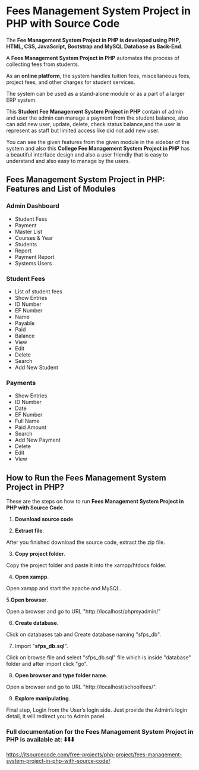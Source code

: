 #  Fees Management System Project in PHP with Source Code

The **Fee Management System Project in PHP is developed using PHP, HTML, CSS, JavaScript, Bootstrap and MySQL Database as Back-End**.

A **Fees Management System Project in PHP** automates the process of collecting fees from students.

As an **online platform**, the system handles tuition fees, miscellaneous fees, project fees, and other charges for student services.

The system can be used as a stand-alone module or as a part of a larger ERP system.

This **Student Fee Management System Project in PHP** contain of admin and user the admin can manage a payment from the student balance, also can add new user, update, delete, check status balance,and the user is represent as staff but limited access like did not add new user.

You can see the given features from the given module in the sidebar of the system and also this **College Fee Management System Project in PHP** has a beautiful interface design and also a user friendly that is easy to understand and also easy to manage by the users.

## Fees Management System Project in PHP: Features and List of Modules

### Admin Dashboard

* Student Fess
* Payment
* Master List
* Courses & Year
* Students
* Report
* Payment Report
* Systems Users

### Student Fees

* List of student fees
* Show Entries
* ID Number
* EF Number
* Name
* Payable
* Paid
* Balance
* View
* Edit
* Delete
* Search
* Add New Student

### Payments

* Show Entries
* ID Number
* Date
* EF Number
* Full Name
* Paid Amount
* Search
* Add New Payment
* Delete
* Edit
* View

## How to Run the Fees Management System Project in PHP?

These are the steps on how to run **Fees Management System Project in PHP with Source Code**.

1. **Download source code**

2. **Extract file**.

After you finished download the source code, extract the zip file.

3. **Copy project folder**.

Copy the project folder and paste it into the xampp/htdocs folder.

4. **Open xampp**.

Open xampp and start the apache and MySQL.

5.**Open browser**.

Open a browser and go to URL "http://localhost/phpmyadmin/"

6. **Create database**.

Click on databases tab and Create database naming "sfps_db".

7. Import "**sfps_db.sql**".

Click on browse file and select "sfps_db.sql" file which is inside "database" folder and after import click "go".

8. **Open browser and type folder name**.

Open a browser and go to URL "http://localhost/schoolfees/".

9. **Explore manipulating**.

Final step, Login from the User’s login side. Just provide the Admin’s login detail, it will redirect you to Admin panel.


### Full documentation for the **Fees Management System Project in PHP** is available at: ⬇️⬇️⬇️
https://itsourcecode.com/free-projects/php-project/fees-management-system-project-in-php-with-source-code/










